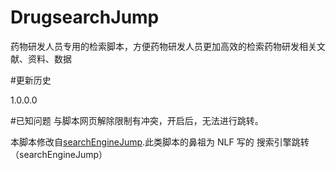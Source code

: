 # DrugsearchJump
药物研发人员专用的检索脚本，方便药物研发人员更加高效的检索药物研发相关文献、资料、数据

#更新历史

1.0.0.0 

#已知问题
与脚本网页解除限制有冲突，开启后，无法进行跳转。

本脚本修改自[searchEngineJump]([超链接地址](https://github.com/qxinGitHub/searchEngineJump) "searchEngineJump").此类脚本的鼻祖为 NLF 写的 搜索引擎跳转（searchEngineJump）
